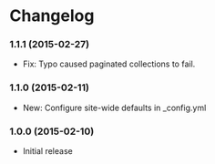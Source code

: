 # Changelog

### 1.1.1 (2015-02-27)

- Fix: Typo caused paginated collections to fail.

### 1.1.0 (2015-02-11)

- New: Configure site-wide defaults in _config.yml 

### 1.0.0 (2015-02-10)

- Initial release
